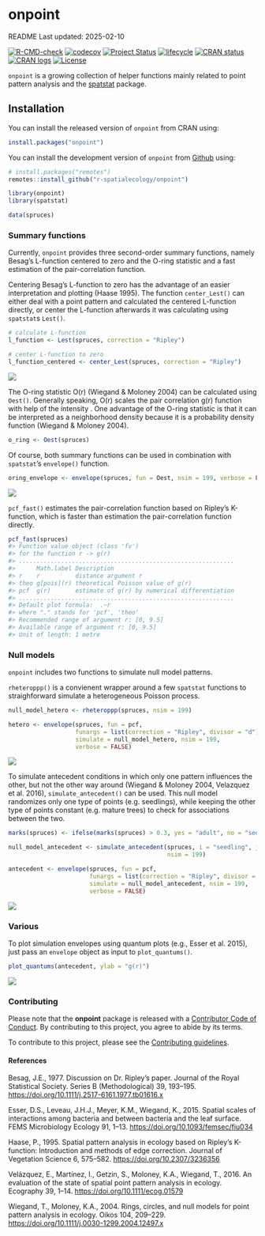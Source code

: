 
<!-- README.md is generated from README.Rmd. Please edit that file -->

# onpoint

<!-- badges: start -->

README Last updated: 2025-02-10

[![R-CMD-check](https://github.com/r-spatialecology/onpoint/actions/workflows/R-CMD-check.yaml/badge.svg)](https://github.com/r-spatialecology/onpoint/actions/workflows/R-CMD-check.yaml)
[![codecov](https://codecov.io/gh/r-spatialecology/onpoint/branch/main/graph/badge.svg?token=RkgCfHnPyf)](https://codecov.io/gh/r-spatialecology/onpoint)
[![Project
Status](https://www.repostatus.org/badges/latest/active.svg)](https://www.repostatus.org/#active)
[![lifecycle](https://img.shields.io/badge/lifecycle-stable-brightgreen.svg)](https://www.tidyverse.org/lifecycle/#stable)
[![CRAN
status](https://www.r-pkg.org/badges/version/onpoint)](https://CRAN.R-project.org/package=onpoint)
[![CRAN
logs](https://cranlogs.r-pkg.org/badges/grand-total/onpoint)](http://cran.rstudio.com/web/packages/onpoint/index.html)
[![License](https://img.shields.io/badge/License-GPLv3-blue.svg)](https://www.gnu.org/licenses/gpl-3.0)

<!-- badges: end -->

`onpoint` is a growing collection of helper functions mainly related to
point pattern analysis and the [spatstat](http://spatstat.org/) package.

## Installation

You can install the released version of `onpoint` from CRAN using:

``` r
install.packages("onpoint")
```

You can install the development version of `onpoint` from
[Github](https://github.com/r-spatialecology/onpoint) using:

``` r
# install.packages("remotes")
remotes::install_github("r-spatialecology/onpoint")
```

``` r
library(onpoint)
library(spatstat)

data(spruces)
```

### Summary functions

Currently, `onpoint` provides three second-order summary functions,
namely Besag’s L-function centered to zero and the O-ring statistic and
a fast estimation of the pair-correlation function.

Centering Besag’s L-function to zero has the advantage of an easier
interpretation and plotting (Haase 1995). The function `center_Lest()`
can either deal with a point pattern and calculated the centered
L-function directly, or center the L-function afterwards it was
calculating using `spatstat`s `Lest()`.

``` r
# calculate L-function
l_function <- Lest(spruces, correction = "Ripley")

# center L-function to zero
l_function_centered <- center_Lest(spruces, correction = "Ripley")
```

<img src="man/figures/README-plot_lfun-1.png" style="display: block; margin: auto;" />

The O-ring statistic O(r) (Wiegand & Moloney 2004) can be calculated
using `Oest()`. Generally speaking, O(r) scales the pair correlation
g(r) function with help of the intensity . One advantage of the O-ring
statistic is that it can be interpreted as a neighborhood density
because it is a probability density function (Wiegand & Moloney 2004).

``` r
o_ring <- Oest(spruces)
```

Of course, both summary functions can be used in combination with
`spatstat`’s `envelope()` function.

``` r
oring_envelope <- envelope(spruces, fun = Oest, nsim = 199, verbose = FALSE)
```

<img src="man/figures/README-plot_oring-1.png" style="display: block; margin: auto;" />

`pcf_fast()` estimates the pair-correlation function based on Ripley’s
K-function, which is faster than estimation the pair-correlation
function directly.

``` r
pcf_fast(spruces)
#> Function value object (class 'fv')
#> for the function r -> g(r)
#> .............................................................
#>      Math.label Description                                  
#> r    r          distance argument r                          
#> theo g[pois](r) theoretical Poisson value of g(r)            
#> pcf  g(r)       estimate of g(r) by numerical differentiation
#> .............................................................
#> Default plot formula:  .~r
#> where "." stands for 'pcf', 'theo'
#> Recommended range of argument r: [0, 9.5]
#> Available range of argument r: [0, 9.5]
#> Unit of length: 1 metre
```

### Null models

`onpoint` includes two functions to simulate null model patterns.

`rheteroppp()` is a convienent wrapper around a few `spatstat` functions
to straighforward simulate a heterogeneous Poisson process.

``` r
null_model_hetero <- rheteroppp(spruces, nsim = 199)

hetero <- envelope(spruces, fun = pcf, 
                   funargs = list(correction = "Ripley", divisor = "d"),
                   simulate = null_model_hetero, nsim = 199, 
                   verbose = FALSE)
```

<img src="man/figures/README-plot_hetero-1.png" style="display: block; margin: auto;" />

To simulate antecedent conditions in which only one pattern influences
the other, but not the other way around (Wiegand & Moloney 2004,
Velazquez et al. 2016), `simulate_antecedent()` can be used. This null
model randomizes only one type of points (e.g. seedlings), while keeping
the other type of points constant (e.g. mature trees) to check for
associations between the two.

``` r
marks(spruces) <- ifelse(marks(spruces) > 0.3, yes = "adult", no = "seedling")

null_model_antecedent <- simulate_antecedent(spruces, i = "seedling", j = "adult",
                                             nsim = 199)

antecedent <- envelope(spruces, fun = pcf, 
                       funargs = list(correction = "Ripley", divisor = "d"),
                       simulate = null_model_antecedent, nsim = 199, 
                       verbose = FALSE)
```

<img src="man/figures/README-plot_antecedent-1.png" style="display: block; margin: auto;" />

### Various

To plot simulation envelopes using quantum plots (e.g., Esser et
al. 2015), just pass an `envelope` object as input to `plot_quantums()`.

``` r
plot_quantums(antecedent, ylab = "g(r)")
```

<img src="man/figures/README-plot_quantums-1.png" style="display: block; margin: auto;" />

### Contributing

Please note that the **onpoint** package is released with a [Contributor
Code of Conduct](CODE_OF_CONDUCT.md). By contributing to this project,
you agree to abide by its terms.

To contribute to this project, please see the [Contributing
guidelines](CONTRIBUTING.md).

#### References

Besag, J.E., 1977. Discussion on Dr. Ripley’s paper. Journal of the
Royal Statistical Society. Series B (Methodological) 39, 193–195.
<https://doi.org/10.1111/j.2517-6161.1977.tb01616.x>

Esser, D.S., Leveau, J.H.J., Meyer, K.M., Wiegand, K., 2015. Spatial
scales of interactions among bacteria and between bacteria and the leaf
surface. FEMS Microbiology Ecology 91, 1–13.
<https://doi.org/10.1093/femsec/fiu034>

Haase, P., 1995. Spatial pattern analysis in ecology based on Ripley’s
K-function: Introduction and methods of edge correction. Journal of
Vegetation Science 6, 575–582. <https://doi.org/10.2307/3236356>

Velázquez, E., Martínez, I., Getzin, S., Moloney, K.A., Wiegand, T.,
2016. An evaluation of the state of spatial point pattern analysis in
ecology. Ecography 39, 1–14. <https://doi.org/10.1111/ecog.01579>

Wiegand, T., Moloney, K.A., 2004. Rings, circles, and null models for
point pattern analysis in ecology. Oikos 104, 209–229.
<https://doi.org/10.1111/j.0030-1299.2004.12497.x>
